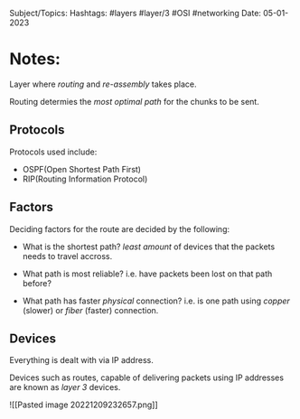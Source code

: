 
Subject/Topics: 
Hashtags: #layers #layer/3 #OSI #networking 
Date: 05-01-2023

# Notes:

Layer where *routing* and *re-assembly* takes place.

Routing determies the *most optimal path* for the chunks to be sent.

## Protocols

Protocols used include:
- OSPF(Open Shortest Path First)
- RIP(Routing Information Protocol)

## Factors

Deciding factors for the route are decided by the following:
- What is the shortest path?
	*least amount* of devices that the packets needs to travel accross.

- What path is most reliable?
	i.e. have packets been lost on that path before?

- What path has faster *physical* connection?
	i.e. is one path using *copper* (slower) or *fiber* (faster) connection.

## Devices

Everything is dealt with via IP address. 

Devices such as routes, capable of delivering packets using IP addresses are known as *layer 3* devices.

![[Pasted image 20221209232657.png]]

